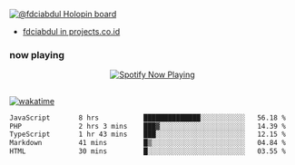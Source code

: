 [![@fdciabdul Holopin board](https://holopin.io/api/user/board?user=fdciabdul)](https://holopin.io/@fdciabdul)

- [fdciabdul in projects.co.id](https://projects.co.id/public/browse_users/view/496e26/fdciabdul)

### now playing 

<p align="center">
  <a href="https://open.spotify.com/user/31ljmyymhthokwewwcd6dsdmvprm" target="_blank"><img src="https://novatorem-psi-rosy.vercel.app/api/spotify" alt="Spotify Now Playing"/></a>
</p>

##

[![wakatime](https://wakatime.com/badge/user/87646243-158a-4241-a3cb-668e1fa2dbb8.svg)](https://wakatime.com/@87646243-158a-4241-a3cb-668e1fa2dbb8)
<!--START_SECTION:waka-->

```txt
JavaScript       8 hrs           ██████████████░░░░░░░░░░░   56.18 %
PHP              2 hrs 3 mins    ███▓░░░░░░░░░░░░░░░░░░░░░   14.39 %
TypeScript       1 hr 43 mins    ███░░░░░░░░░░░░░░░░░░░░░░   12.15 %
Markdown         41 mins         █▒░░░░░░░░░░░░░░░░░░░░░░░   04.84 %
HTML             30 mins         █░░░░░░░░░░░░░░░░░░░░░░░░   03.55 %
```

<!--END_SECTION:waka-->
